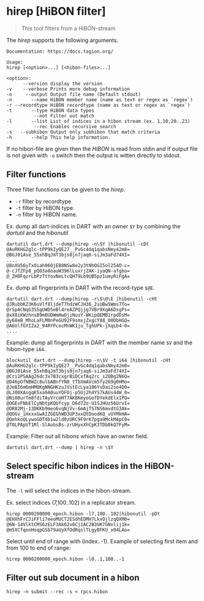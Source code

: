 # hirep [HiBON filter]


> This tool filters from a HiBON-stream 

The *hirep* supports the following arguments.

```
Documentation: https://docs.tagion.org/

Usage:
hirep [<option>...] [<hibon-files>...]

<option>:
      --version display the version
-v    --verbose Prints more debug information
-o     --output Output file name (Default stdout)
-n       --name HiBON member name (name as text or regex as `regex`)
-r --recordtype HiBON recordtype (name as text or regex as `regex`)
-t       --type HiBON data types
          --not Filter out match
-l       --list List of indices in a hibon stream (ex. 1,10,20..23)
          --rec Enables recursive search
-s   --subhibon Output only subhibon that match criteria
-h       --help This help information.
```

If no hibon-file are given then the *HiBON* is read from stdin and if output file is not given with `-o` switch then the output is witten directly to stdout.

## Filter functions

Three filter functions can be given to the *hirep*.

- `-r` filter by recordtype
- `-t` filter by HiBON type.
- `-n` filter by HiBON name.

Ex. dump all dart-indices in DART with an owner `$Y` by combining the *dartutil* and the *hibonutil*

```
dartutil dart.drt --dump|hirep -n\$Y |hibonutil -cDt
@AuRKHG2glc-tPP9kIyQE27__PvGc4dq1qabsNmy42m8=
@BGJ01Ase_55xhBqJmT3bjs0jn7jaq6-siJm3aFd74XI=
....
@8nXU56yTxOiah06OjEB8NSw8e2y3tNhOGI5ol254O-c=
@-cJfZFp8_pQO3a8oauW396lLuxrjZAK-iyaQN-afgbo=
@_ZH0FqzrLbPzTtYovNeLtcQH79Lb9UB5pz1umyRiFgA=
```

Ex. dump all fingerprints in DART with the record-type `$@E`.
```
dartutil dart.drt --dump|hirep -r\$\@\E |hibonutil -cHt
@JRubbKZ3K6uVlf8ljdeT7hdzWCJH36_2sUBw5Wms7To=
@rSpACNqG3S5gUWD5eBl4reAZPQjjg7VBr9XqA6DsgPs=
@xX8iKWzhnsB9m0UDWmHwOjiNusY-WKipQEMB1rpdDsM=
@y68eB_MhoLaFLM0nPeGU92F9smxjZxgcY88_00DbHGQ=
@A6UlfGYIZa2_94RYPcocMnWKIju_TghUPk-jXqLb4-0=
....
```

Example: dump all fingerprints in DART with the member name `$V` and the hibon-type `i64`.
```
blockutil dart.drt --dump|hirep -n\$V -t i64 |hibonutil -cHt
@AuRKHG2glc-tPP9kIyQE27__PvGc4dq1qabsNmy42m8=
@BGJ01Ase_55xhBqJmT3bjs0jn7jaq6-siJm3aFd74XI=
@Cri1PSAAg26dc3x7B3cxgrBiDCxfAq2rc_sZQBg2N6Q=
@D46pOfNBWZc8ulbABnfYN8_tTbXmAVcm5fy269g0HMo=
@JeBI6m6mHM0KgNNGHKzuJVstEcLya106YvDai2so4D0=
@LJ00XAsgqK5xa9A0uuYOFOj-p5Uj2h4YS7kAUs44W_0=
@Ni08urTm8fdiTAyVrcmHT7AK8KmyoGofDYekdElxIPQ=
@OGEvFNbElCyNbtpKQUfcyp_D6d72o-U15JHUz56UrvI=
@OR82Mj-13DKKb9meo6vqNjVv-6mAjTS7NS6mvdtG3Ak=
@QOGv_iHxxxGwAIZGEGhWD3UP3xxQtDoodKQ_vUYMkHA=
@QehkoOLywoGDTdb1w2ld0zURC9F9rK7pga9MckM4pC0=
@T0LPApUT1Ml-SlAobsBs-zrUHyxXhCpK3TDb0kQ7FyM=
```

Example: Filter out all hibons which have an owner field.
```
dartutil dart.drt --dump | hirep -n \$Y
```

## Select specific hibon indices in the HiBON-stream

The `-l` will select the indices in the hibon-stream.

Ex. select indices (7,100..102) in a replicator stream.
```
hirep 0000200000_epoch.hibon -l7,100..102|hibonutil -pDt
@EHXhFrCJiFFli7eeoMUCT2ESdhEDMH7LkxOjlzqQXM0=
@6N-14VlktCMS6zELF3Ak62v8Cj1AC2B3UK7GNvlij1k=
@m5XCfqonHoqpGSb79aUyXfOdRqslTLgyBFKU_x04LAo=
```
Select until end of range with (index..-1). Example of selecting first item and from 100 to end of range:
```
hirep 0000200000_epoch.hibon -l0..1,100..-1
```

## Filter out sub document in a hibon
```
hirep -n submit --rec -s < rpcs.hibon
```





